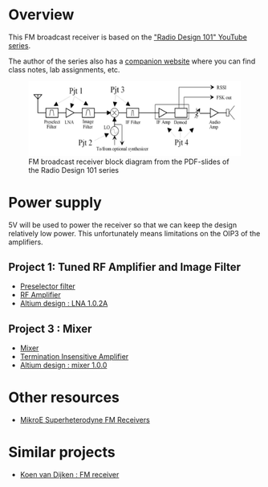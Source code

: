 # Overview
This FM broadcast receiver is based on the ["Radio Design 101" YouTube series](https://www.youtube.com/watch?v=r_p7AHsSOdw&list=PL9Ox3wpnB0kqekAyz6blg4YdvoEMoJNJY).

The author of the series also has a [companion website](https://ecefiles.org/rf-design/) where you can find class notes, lab assignments, etc. 

<figure>
    <img src="./doc/RadioBlockDiagram.png" width="600" alt="missing" />
    <figcaption>FM broadcast receiver block diagram from the PDF-slides of the Radio Design 101 series</figcaption>
</figure>

# Power supply
5V will be used to power the receiver so that we can keep the design relatively low power.  This unfortunately means limitations on the OIP3 of the amplifiers.  

## Project 1: Tuned RF Amplifier and Image Filter 
* [Preselector filter](./preselector_filter/Filters.ipynb)
* [RF Amplifier](./CB-CC_amplifier/CB-CC_amplifier.ipynb)
* [Altium design : LNA 1.0.2A](https://365.altium.com/files/E94FC5CA-4852-404E-B517-56AADBFE7270)

## Project 3 : Mixer
* [Mixer](./mixer/mixer.ipynb)
* [Termination Insensitive Amplifier](./post_mixer_amplifier/TIA.ipynb)
* [Altium design : mixer 1.0.0](https://365.altium.com/files/F208B1A5-9C89-4744-8A48-3EA8E93C1159)

# Other resources
* [MikroE Superheterodyne FM Receivers](https://www.mikroe.com/ebooks/radio-receivers-from-crystal-set-to-stereo/superheterodyne-fm-receivers)

# Similar projects
* [Koen van Dijken : FM receiver](https://github.com/kvdijken/FM-Receiver/)